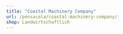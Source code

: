 ```yaml
---
title: "Coastal Machinery Company"
url: /pensacola/coastal-machinery-company/
shop: Landwirtschaftlich
---
```

